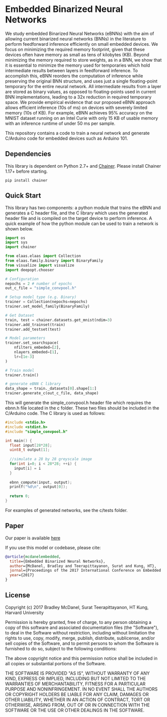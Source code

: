 # Embedded Binarized Neural Networks
    
We study embedded Binarized Neural Networks (eBNNs) with the aim of allowing current binarized neural networks (BNNs) in the literature to perform feedforward inference efficiently on small embedded devices. We focus on minimizing the required memory footprint, given that these devices often have memory as small as tens of kilobytes (KB). Beyond minimizing the memory required to store weights, as in a BNN, we show that it is essential to minimize the memory used for temporaries which hold intermediate results between layers in feedforward inference. To accomplish this, eBNN reorders the computation of inference while preserving the original BNN structure, and uses just a single floating-point temporary for the entire neural network. All intermediate results from a layer are stored as binary values, as opposed to floating-points used in current BNN implementations, leading to a 32x reduction in required temporary space. We provide empirical evidence that our proposed eBNN approach allows efficient inference (10s of ms) on devices with severely limited memory (10s of KB). For example, eBNN achieves 95% accuracy on the MNIST dataset running on an Intel Curie with only 15 KB of usable memory with an inference runtime of under 50 ms per sample.

This repository contains a code to train a neural network and generate C/Arduino code for embedded devices such as Arduino 101. 

## Dependencies

This library is dependent on Python 2.7+ and [Chainer](http://chainer.org/). Please install Chainer 1.17+ before starting.

```
pip install chainer
```

## Quick Start
This library has two components: a python module that trains the eBNN and generates a C header file, and the C library which uses the generated header file and is compiled on the target device to perform inference. A quick example of how the python module can be used to train a network is shown below.

```python
import os
import sys
import chainer

from elaas.elaas import Collection
from elaas.family.binary import BinaryFamily
from visualize import visualize
import deepopt.chooser

# Configuration
nepochs = 2 # number of epochs
out_c_file = "simple_convpool.h"

# Setup model type (e.g. Binary)
trainer = Collection(nepochs=nepochs)
trainer.set_model_family(BinaryFamily)

# Get Dataset
train, test = chainer.datasets.get_mnist(ndim=3)
trainer.add_trainset(train)
trainer.add_testset(test)

# Model parameters
trainer.set_searchspace(
    nfilters_embeded=[2],
    nlayers_embeded=[1],
    lr=[1e-3]
)

# Train model
trainer.train()

# generate eBNN C library
data_shape = train._datasets[0].shape[1:]
trainer.generate_c(out_c_file, data_shape)
```

This will generate the simple_convpool.h header file which requires the ebnn.h file located in the c folder. These two files should be included in the C/Arduino code. The C library is used as follows: 

```c
#include <stdio.h>
#include <stdint.h>
#include "simple_convpool.h"

int main() {
  float input[28*28];
  uint8_t output[1];
   
  //simulate a 28 by 28 greyscale image
  for(int i=0; i < 28*28; ++i) {
    input[i] = i
  }
    
  ebnn_compute(input, output);
  printf("%d\n", output[0]);
   
  return 0;
}
```

For examples of generated networks, see the c/tests folder.

## Paper

Our paper is available [here](http://www.eecs.harvard.edu/~htk/publication/2017-ewsn-mcdanel-teerapittayanon-kung.pdf)

If you use this model or codebase, please cite:
```bibtex
@article{mcdanelembedded,
  title={Embedded Binarized Neural Networks},
  author={McDanel, Bradley and Teerapittayanon, Surat and Kung, HT},
  jornal={Proceedings of the 2017 International Conference on Embedded Wireless Systems and Networks},
  year={2017}
}
```

## License
  
Copyright (c) 2017 Bradley McDanel, Surat Teerapittayanon, HT Kung, Harvard University

Permission is hereby granted, free of charge, to any person obtaining a copy
of this software and associated documentation files (the "Software"), to deal
in the Software without restriction, including without limitation the rights
to use, copy, modify, merge, publish, distribute, sublicense, and/or sell
copies of the Software, and to permit persons to whom the Software is
furnished to do so, subject to the following conditions:

The above copyright notice and this permission notice shall be included in all
copies or substantial portions of the Software.

THE SOFTWARE IS PROVIDED "AS IS", WITHOUT WARRANTY OF ANY KIND, EXPRESS OR
IMPLIED, INCLUDING BUT NOT LIMITED TO THE WARRANTIES OF MERCHANTABILITY,
FITNESS FOR A PARTICULAR PURPOSE AND NONINFRINGEMENT. IN NO EVENT SHALL THE
AUTHORS OR COPYRIGHT HOLDERS BE LIABLE FOR ANY CLAIM, DAMAGES OR OTHER
LIABILITY, WHETHER IN AN ACTION OF CONTRACT, TORT OR OTHERWISE, ARISING FROM,
OUT OF OR IN CONNECTION WITH THE SOFTWARE OR THE USE OR OTHER DEALINGS IN THE
SOFTWARE.  